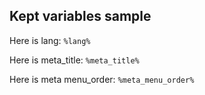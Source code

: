 ## Kept variables sample

Here is lang: `%lang%`

Here is meta_title: `%meta_title%`

Here is meta menu_order: `%meta_menu_order%`

